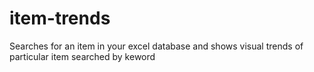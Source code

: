 # item-trends
Searches for an item in your excel database and shows visual trends of particular item searched by keword
